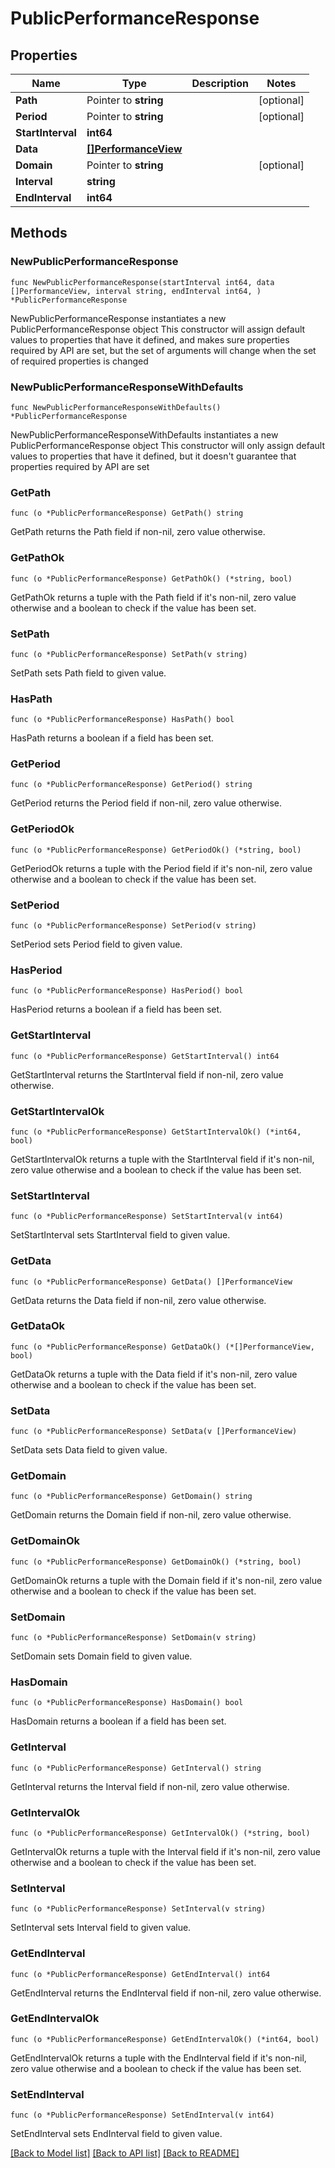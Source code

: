 # PublicPerformanceResponse

## Properties

Name | Type | Description | Notes
------------ | ------------- | ------------- | -------------
**Path** | Pointer to **string** |  | [optional] 
**Period** | Pointer to **string** |  | [optional] 
**StartInterval** | **int64** |  | 
**Data** | [**[]PerformanceView**](PerformanceView.md) |  | 
**Domain** | Pointer to **string** |  | [optional] 
**Interval** | **string** |  | 
**EndInterval** | **int64** |  | 

## Methods

### NewPublicPerformanceResponse

`func NewPublicPerformanceResponse(startInterval int64, data []PerformanceView, interval string, endInterval int64, ) *PublicPerformanceResponse`

NewPublicPerformanceResponse instantiates a new PublicPerformanceResponse object
This constructor will assign default values to properties that have it defined,
and makes sure properties required by API are set, but the set of arguments
will change when the set of required properties is changed

### NewPublicPerformanceResponseWithDefaults

`func NewPublicPerformanceResponseWithDefaults() *PublicPerformanceResponse`

NewPublicPerformanceResponseWithDefaults instantiates a new PublicPerformanceResponse object
This constructor will only assign default values to properties that have it defined,
but it doesn't guarantee that properties required by API are set

### GetPath

`func (o *PublicPerformanceResponse) GetPath() string`

GetPath returns the Path field if non-nil, zero value otherwise.

### GetPathOk

`func (o *PublicPerformanceResponse) GetPathOk() (*string, bool)`

GetPathOk returns a tuple with the Path field if it's non-nil, zero value otherwise
and a boolean to check if the value has been set.

### SetPath

`func (o *PublicPerformanceResponse) SetPath(v string)`

SetPath sets Path field to given value.

### HasPath

`func (o *PublicPerformanceResponse) HasPath() bool`

HasPath returns a boolean if a field has been set.

### GetPeriod

`func (o *PublicPerformanceResponse) GetPeriod() string`

GetPeriod returns the Period field if non-nil, zero value otherwise.

### GetPeriodOk

`func (o *PublicPerformanceResponse) GetPeriodOk() (*string, bool)`

GetPeriodOk returns a tuple with the Period field if it's non-nil, zero value otherwise
and a boolean to check if the value has been set.

### SetPeriod

`func (o *PublicPerformanceResponse) SetPeriod(v string)`

SetPeriod sets Period field to given value.

### HasPeriod

`func (o *PublicPerformanceResponse) HasPeriod() bool`

HasPeriod returns a boolean if a field has been set.

### GetStartInterval

`func (o *PublicPerformanceResponse) GetStartInterval() int64`

GetStartInterval returns the StartInterval field if non-nil, zero value otherwise.

### GetStartIntervalOk

`func (o *PublicPerformanceResponse) GetStartIntervalOk() (*int64, bool)`

GetStartIntervalOk returns a tuple with the StartInterval field if it's non-nil, zero value otherwise
and a boolean to check if the value has been set.

### SetStartInterval

`func (o *PublicPerformanceResponse) SetStartInterval(v int64)`

SetStartInterval sets StartInterval field to given value.


### GetData

`func (o *PublicPerformanceResponse) GetData() []PerformanceView`

GetData returns the Data field if non-nil, zero value otherwise.

### GetDataOk

`func (o *PublicPerformanceResponse) GetDataOk() (*[]PerformanceView, bool)`

GetDataOk returns a tuple with the Data field if it's non-nil, zero value otherwise
and a boolean to check if the value has been set.

### SetData

`func (o *PublicPerformanceResponse) SetData(v []PerformanceView)`

SetData sets Data field to given value.


### GetDomain

`func (o *PublicPerformanceResponse) GetDomain() string`

GetDomain returns the Domain field if non-nil, zero value otherwise.

### GetDomainOk

`func (o *PublicPerformanceResponse) GetDomainOk() (*string, bool)`

GetDomainOk returns a tuple with the Domain field if it's non-nil, zero value otherwise
and a boolean to check if the value has been set.

### SetDomain

`func (o *PublicPerformanceResponse) SetDomain(v string)`

SetDomain sets Domain field to given value.

### HasDomain

`func (o *PublicPerformanceResponse) HasDomain() bool`

HasDomain returns a boolean if a field has been set.

### GetInterval

`func (o *PublicPerformanceResponse) GetInterval() string`

GetInterval returns the Interval field if non-nil, zero value otherwise.

### GetIntervalOk

`func (o *PublicPerformanceResponse) GetIntervalOk() (*string, bool)`

GetIntervalOk returns a tuple with the Interval field if it's non-nil, zero value otherwise
and a boolean to check if the value has been set.

### SetInterval

`func (o *PublicPerformanceResponse) SetInterval(v string)`

SetInterval sets Interval field to given value.


### GetEndInterval

`func (o *PublicPerformanceResponse) GetEndInterval() int64`

GetEndInterval returns the EndInterval field if non-nil, zero value otherwise.

### GetEndIntervalOk

`func (o *PublicPerformanceResponse) GetEndIntervalOk() (*int64, bool)`

GetEndIntervalOk returns a tuple with the EndInterval field if it's non-nil, zero value otherwise
and a boolean to check if the value has been set.

### SetEndInterval

`func (o *PublicPerformanceResponse) SetEndInterval(v int64)`

SetEndInterval sets EndInterval field to given value.



[[Back to Model list]](../README.md#documentation-for-models) [[Back to API list]](../README.md#documentation-for-api-endpoints) [[Back to README]](../README.md)


